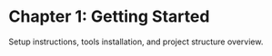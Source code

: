 # Chapter 1: Getting Started
Setup instructions, tools installation, and project structure overview.